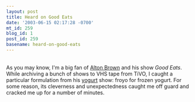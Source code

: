 ```yaml
---
layout: post
title: Heard on Good Eats
date: '2003-06-15 02:17:28 -0700'
mt_id: 259
blog_id: 1
post_id: 259
basename: heard-on-good-eats
---
```

<br />As you may know, I'm a big fan of <a href="/values/people/altonbrown.cfm">Alton Brown</a> and his show <cite>Good Eats</cite>. While archiving a bunch of shows to VHS tape from TiVO, I caught a particular formulation from his <a href="http://www.foodnetwork.com/food/show_ea/episode/0,1976,FOOD_9956_20772,00.html">yogurt</a> show: froyo for frozen yogurt. For some reason, its cleverness and unexpectedness caught me off guard and cracked me up for a number of minutes.<br /><br /><br />
